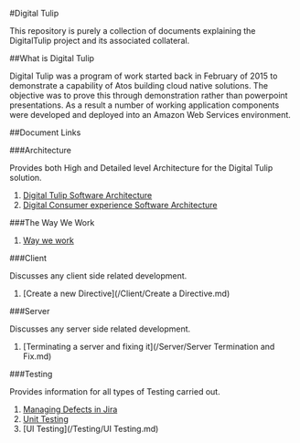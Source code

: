 #Digital Tulip

This repository is purely a collection of documents explaining the DigitalTulip project and its associated collateral. 

##What is Digital Tulip

Digital Tulip was a program of work started back in February of 2015 to demonstrate a capability of Atos building cloud native solutions. The objective was to prove this through demonstration rather than powerpoint presentations. As a result a number of working application components were developed and deployed into an Amazon Web Services environment.




##Document Links

###Architecture

Provides both High and Detailed level Architecture for the Digital Tulip solution.

1. [Digital Tulip Software Architecture](/Architecture/digitaltulipsoftwarearchitecture.md)
2. [Digital Consumer experience Software Architecture](/Architecture/dcxsoftwarearchitecture.md)

###The Way We Work
1. [Way we work](/WayWeWork/WayWeWork.md)


###Client

Discusses any client side related development. 

1. [Create a new Directive](/Client/Create a Directive.md)

###Server

Discusses any server side related development. 

1. [Terminating a server and fixing it](/Server/Server Termination and Fix.md)

###Testing

Provides information for all types of Testing carried out.

1. [Managing Defects in Jira](/Testing/Defects_in_Jira.md)
2. [Unit Testing](/Testing/JUnit_Testing.md)
3. [UI Testing](/Testing/UI Testing.md)